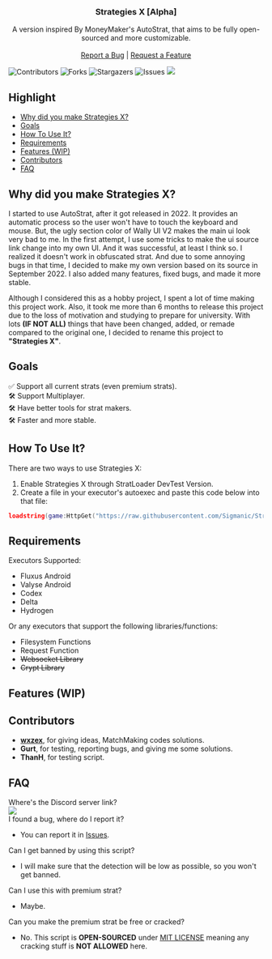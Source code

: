 <br/>
<p align="center">
  <h3 align="center">Strategies X [Alpha]</h3>

  <p align="center">
    A version inspired By MoneyMaker's AutoStrat, that aims to be fully open-sourced and more customizable.
    <br/>
    <br/>
    <a href="https://github.com/Sigmanic/Strategies-X/issues">Report a Bug</a>
    |
    <a href="https://github.com/Sigmanic/Strategies-X/issues">Request a Feature</a>
  </p>
</p>

![Contributors](https://img.shields.io/github/contributors/Sigmanic/Strategies-X?color=dark-green) ![Forks](https://img.shields.io/github/forks/Sigmanic/Strategies-X?style=social) ![Stargazers](https://img.shields.io/github/stars/Sigmanic/Strategies-X?style=social) ![Issues](https://img.shields.io/github/issues/Sigmanic/Strategies-X) [![](https://dcbadge.vercel.app/api/server/RWGUGV3YTj?style=flat)](https://discord.gg/RWGUGV3YTj)

## Highlight

* [Why did you make Strategies X?](#why-did-you-make-strategies-x)
* [Goals](#goals)
* [How To Use It?](#how-to-use-it)
* [Requirements](#requirements)
* [Features (WIP)](#features-wip)
* [Contributors](#contributors)
* [FAQ](#faq)

## Why did you make Strategies X?

I started to use AutoStrat, after it got released in 2022. It provides an automatic process so the user won't have to touch the keyboard and mouse. But, the ugly section color of Wally UI V2 makes the main ui look very bad to me. In the first attempt, I use some tricks to make the ui source link change into my own UI. And it was successful, at least I think so. I realized it doesn't work in obfuscated strat. And due to some annoying bugs in that time, I decided to make my own version based on its source in September 2022. I also added many features, fixed bugs, and made it more stable.

Although I considered this as a hobby project, I spent a lot of time making this project work. Also, it took me more than 6 months to release this project due to the loss of motivation and studying to prepare for university. With lots **(IF NOT ALL)** things that have been changed, added, or remade compared to the original one, I decided to rename this project to **"Strategies X"**.

## Goals
:white_check_mark:  Support all current strats (even premium strats).  
:hammer_and_wrench: Support Multiplayer.  
:hammer_and_wrench: Have better tools for strat makers.  
:hammer_and_wrench: Faster and more stable.  

## How To Use It?
There are two ways to use Strategies X:
1. Enable Strategies X through StratLoader DevTest Version.
2. Create a file in your executor's autoexec and paste this code below into that file:
```lua
loadstring(game:HttpGet("https://raw.githubusercontent.com/Sigmanic/Strategies-X/main/Loader.lua", true))()
```

## Requirements
Executors Supported:
* Fluxus Android
* Valyse Android
* Codex
* Delta
* Hydrogen

Or any executors that support the following libraries/functions:
* Filesystem Functions
* Request Function
* ~~Websocket Library~~
* ~~Crypt Library~~

## Features (WIP)

## Contributors
* **[wxzex](https://github.com/wxzex)**, for giving ideas, MatchMaking codes solutions.
* **Gurt**, for testing, reporting bugs, and giving me some solutions.
* **ThanH**, for testing script.

## FAQ
Where's the Discord server link?  
[![](https://dcbadge.vercel.app/api/server/RWGUGV3YTj)](https://discord.gg/RWGUGV3YTj)  
I found a bug, where do I report it?
* You can report it in [Issues](https://github.com/Sigmanic/Strategies-X/issues).

Can I get banned by using this script?
* I will make sure that the detection will be low as possible, so you won't get banned.

Can I use this with premium strat?
* Maybe.

Can you make the premium strat be free or cracked?
* No. This script is **OPEN-SOURCED** under [MIT LICENSE](https://github.com/Sigmanic/Strategies-X/blob/main/LICENSE.md) meaning any cracking stuff is **NOT ALLOWED** here.
